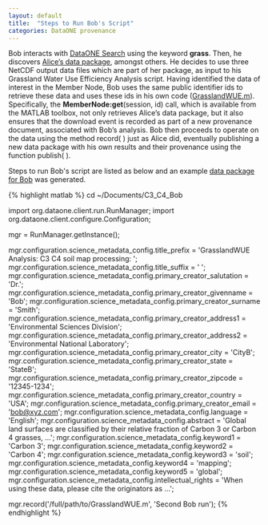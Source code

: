 ```yaml
---
layout: default
title:  "Steps to Run Bob's Script"
categories: DataONE provenance
---
```

Bob interacts with [DataONE Search](https://search-sandbox-2.test.dataone.org) using the
keyword **grass**. Then, he discovers [Alice’s data package](https://search-sandbox-2.test.dataone.org/#view/metadata_e859d2dd-c5e6-4ec6-892f-1b00bb6f8f65.xml), amongst others. He decides to use
three NetCDF output data files which are part of her package, as input to his Grassland
Water Use Efficiency Analysis script. Having identified the data of interest in the
Member Node, Bob uses the same public identifier ids to retrieve these data and uses these ids in his own
code ([GrasslandWUE.m]({{site.baseurl}}/data/GrasslandWUE-yw.m)). Specifically, the **MemberNode:get**(session, id) call, which is available
from the MATLAB toolbox, not only retrieves Alice’s data package, but it also ensures
that the download event is recorded as part of a new provenance document, associated
with Bob’s analysis. Bob then proceeds to operate on the data using the method record( ) just as Alice did, eventually publishing
a new data package with his own results and their provenance using the function publish( ).

Steps to run Bob's script are listed as below and an example [data package for Bob](https://search-sandbox-2.test.dataone.org/#view/metadata_07277c1f-b2c2-467c-8aa2-792863524a21.xml) was generated.

{% highlight matlab %}
cd ~/Documents/C3_C4_Bob

import org.dataone.client.run.RunManager;
import org.dataone.client.configure.Configuration;

mgr = RunManager.getInstance();

mgr.configuration.science_metadata_config.title_prefix = 'GrasslandWUE Analysis: C3 C4 soil map processing: ';
mgr.configuration.science_metadata_config.title_suffix = ' ';
mgr.configuration.science_metadata_config.primary_creator_salutation = 'Dr.';
mgr.configuration.science_metadata_config.primary_creator_givenname = 'Bob';
mgr.configuration.science_metadata_config.primary_creator_surname = 'Smith';
mgr.configuration.science_metadata_config.primary_creator_address1 = 'Environmental Sciences Division';
mgr.configuration.science_metadata_config.primary_creator_address2 = 'Environmental National Laboratory';
mgr.configuration.science_metadata_config.primary_creator_city = 'CityB';
mgr.configuration.science_metadata_config.primary_creator_state = 'StateB';
mgr.configuration.science_metadata_config.primary_creator_zipcode = '12345-1234';
mgr.configuration.science_metadata_config.primary_creator_country = 'USA';
mgr.configuration.science_metadata_config.primary_creator_email = 'bob@xyz.com';
mgr.configuration.science_metadata_config.language = 'English';
mgr.configuration.science_metadata_config.abstract = 'Global land surfaces are classified by their relative fraction of Carbon 3 or Carbon 4 grasses, ...';
mgr.configuration.science_metadata_config.keyword1 = 'Carbon 3';
mgr.configuration.science_metadata_config.keyword2 = 'Carbon 4';
mgr.configuration.science_metadata_config.keyword3 = 'soil';
mgr.configuration.science_metadata_config.keyword4 = 'mapping';
mgr.configuration.science_metadata_config.keyword5 = 'global';
mgr.configuration.science_metadata_config.intellectual_rights = 'When using these data, please cite the originators as …';

mgr.record('/full/path/to/GrasslandWUE.m', 'Second Bob run');
{% endhighlight %}
